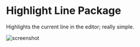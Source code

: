 # Highlight Line Package

Highlights the current line in the editor; really simple.

![screenshot]((http://i.imgur.com/fa32Wtr.png))
